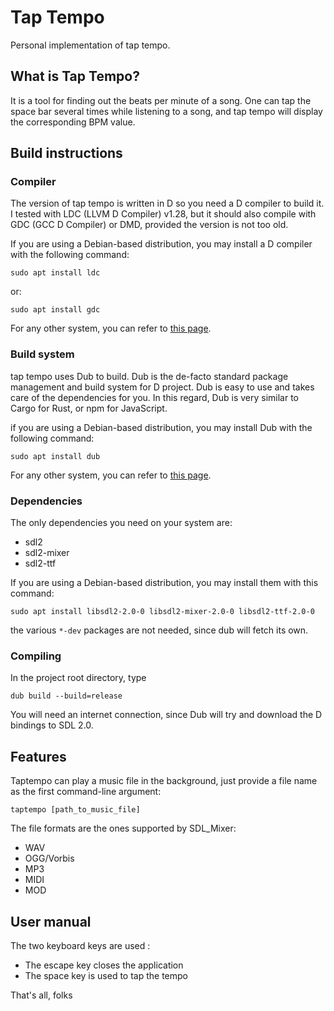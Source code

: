 # Tap Tempo

Personal implementation of tap tempo.

## What is Tap Tempo?

It is a tool for finding out the beats per minute of a song. One can tap the space bar several times while listening to a song, and tap tempo will display the corresponding BPM value. 


## Build instructions 


### Compiler

The version of tap tempo is written in D so you need a D compiler to build it. I tested with LDC (LLVM D Compiler) v1.28, but it should also compile with GDC (GCC D Compiler) or DMD, provided the version is not too old. 

If you are using a Debian-based distribution, you may install a D compiler with the following command:

    sudo apt install ldc

or:

    sudo apt install gdc

For any other system, you can refer to [this page](https://dlang.org/download.html).


### Build system 

tap tempo uses Dub to build. Dub is the de-facto standard package management and build system for D project. Dub is easy to use and takes care of the dependencies for you. In this regard, Dub is very similar to Cargo for Rust, or npm for JavaScript. 

if you are using a Debian-based distribution, you may install Dub with the following command:

    sudo apt install dub

For any other system, you can refer to [this page](https://github.com/dlang/dub/releases).


### Dependencies 

The only dependencies you need on your system are:
 - sdl2
 - sdl2-mixer
 - sdl2-ttf 

If you are using a Debian-based distribution, you may install them with this command: 

    sudo apt install libsdl2-2.0-0 libsdl2-mixer-2.0-0 libsdl2-ttf-2.0-0

the various `*-dev` packages are not needed, since dub will fetch its own.

### Compiling 

In the project root directory, type

    dub build --build=release

You will need an internet connection, since Dub will try and download the D bindings to SDL 2.0.


## Features 

Taptempo can play a music file in the background, just provide a file name as the first command-line argument: 

    taptempo [path_to_music_file]

The file formats are the ones supported by SDL_Mixer:
 - WAV
 - OGG/Vorbis 
 - MP3
 - MIDI
 - MOD

## User manual

The two keyboard keys are used : 
 - The escape key closes the application
 - The space key is used to tap the tempo

That's all, folks